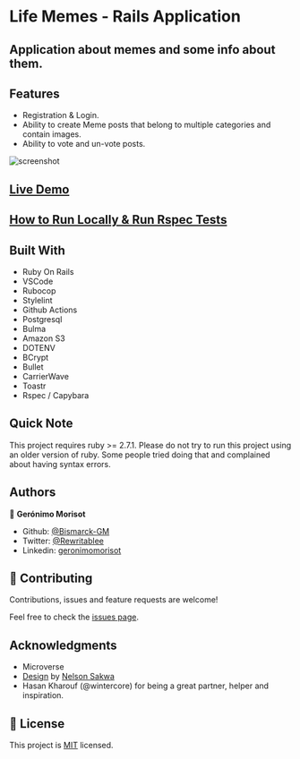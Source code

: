 # Life Memes - Rails Application

## Application about memes and some info about them.

## Features
- Registration & Login.
- Ability to create Meme posts that belong to multiple categories and contain images.
- Ability to vote and un-vote posts.

![screenshot](./lifesmemes.gif)

## [Live Demo](https://lifesmemes.herokuapp.com/)

## [How to Run Locally & Run Rspec Tests](HOWTO.md) 

## Built With

- Ruby On Rails
- VSCode
- Rubocop
- Stylelint
- Github Actions
- Postgresql
- Bulma
- Amazon S3
- DOTENV
- BCrypt
- Bullet
- CarrierWave
- Toastr
- Rspec / Capybara

## Quick Note
This project requires ruby >= 2.7.1.
Please do not try to run this project using an older version of ruby. Some people tried doing that and complained about having syntax errors.

## Authors

👤 **Gerónimo Morisot**

- Github: [@Bismarck-GM](https://github.com/Bismarck-GM)
- Twitter: [@Rewritablee](https://twitter.com/Rewritablee)
- Linkedin: [geronimomorisot](https://linkedin.com/in/geronimomorisot)

## 🤝 Contributing

Contributions, issues and feature requests are welcome!

Feel free to check the [issues page](issues/).

## Acknowledgments

- Microverse
- [Design](https://www.behance.net/gallery/14554909/liFEsTlye-Mobile-version) by [Nelson Sakwa](https://www.behance.net/sakwadesignstudio)
- Hasan Kharouf (@wintercore) for being a great partner, helper and inspiration.

## 📝 License

This project is [MIT](lic.url) licensed.
